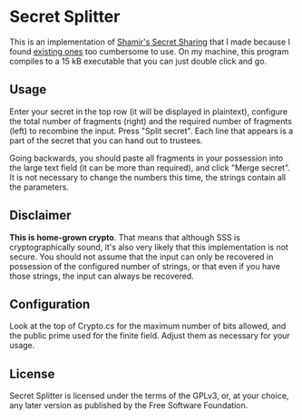 # Secret Splitter
This is an implementation of [Shamir's Secret Sharing](https://en.wikipedia.org/wiki/Shamir%27s_Secret_Sharing) that I made because I found [existing ones](https://www.xkcd.com/927) too cumbersome to use. On my machine, this program compiles to a 15 kB executable that you can just double click and go.

## Usage
Enter your secret in the top row (it will be displayed in plaintext), configure the total number of fragments (right) and the required number of fragments (left) to recombine the input. Press "Split secret". Each line that appears is a part of the secret that you can hand out to trustees.

Going backwards, you should paste all fragments in your possession into the large text field (it can be more than required), and click "Merge secret". It is not necessary to change the numbers this time, the strings contain all the parameters.

## Disclaimer
**This is home-grown crypto**. That means that although SSS is cryptographically sound, it's also very likely that this implementation is not secure. You should not assume that the input can only be recovered in possession of the configured number of strings, or that even if you have those strings, the input can always be recovered.

## Configuration
Look at the top of Crypto.cs for the maximum number of bits allowed, and the public prime used for the finite field. Adjust them as necessary for your usage.

## License

Secret Splitter is licensed under the terms of the GPLv3, or, at your choice, any later version as published by the Free Software Foundation.